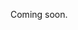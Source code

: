 Coming soon.

<!-- 
  @todo 
  Explain how to postpone/cancel an event, and optionally a reason.
  Maybe show screenshot(s) of how postponed/cancelled events look on UiTinVlaanderen (as an example).
  Also mention that a new event should be created for the new date(s) when postponed.
-->
